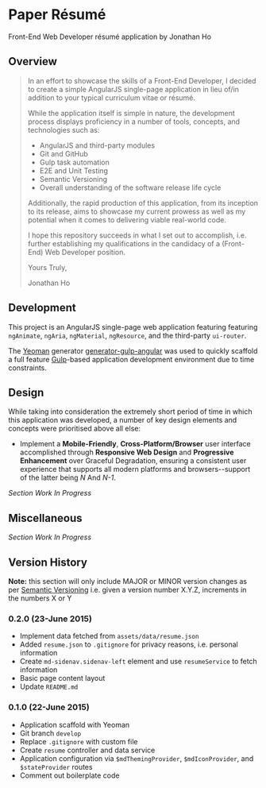 # Paper Résumé

Front-End Web Developer résumé application by Jonathan Ho

## Overview

> In an effort to showcase the skills of a Front-End Developer, I decided to create a simple AngularJS single-page application in lieu of/in addition to your typical curriculum vitae or résumé.  
> 
> While the application itself is simple in nature, the development process displays proficiency in a number of tools, concepts, and technologies such as: 
> 
> * AngularJS and third-party modules
> * Git and GitHub 
> * Gulp task automation
> * E2E and Unit Testing
> * Semantic Versioning
> * Overall understanding of the software release life cycle
> 
> Additionally, the rapid production of this application, from its inception to its release, aims to showcase my current prowess as well as my potential when it comes to delivering viable real-world code.
>
> I hope this repository succeeds in what I set out to accomplish, i.e. further establishing my qualifications in the candidacy of a (Front-End) Web Developer position.
> 
> Yours Truly,
>
> Jonathan Ho


## Development

This project is an AngularJS single-page web application featuring featuring `ngAnimate`, `ngAria`, `ngMaterial`, `ngResource`, and the third-party `ui-router`.  

The [Yeoman](http://yeoman.io) generator [generator-gulp-angular](https://github.com/Swiip/generator-gulp-angular) was used to quickly scaffold a full feature [Gulp](gulpjs.com)-based application development environment due to time constraints.


## Design

While taking into consideration the extremely short period of time in which this application was developed, a number of key design elements and concepts were prioritised above all else:

 * Implement a **Mobile-Friendly**, **Cross-Platform/Browser** user interface accomplished through **Responsive Web Design** and **Progressive Enhancement** over Graceful Degradation, ensuring a consistent user experience that supports all modern platforms and browsers--support of the latter being *N* And *N-1*.

*Section Work In Progress*


## Miscellaneous

*Section Work In Progress*


## Version History

**Note:** this section will only include MAJOR or MINOR version changes as per [Semantic Versioning](http://semver.org) i.e. given a version number X.Y.Z, increments in the numbers X or Y

### 0.2.0 (23-June 2015)

* Implement data fetched from `assets/data/resume.json`
* Added `resume.json` to `.gitignore` for privacy reasons, i.e. personal information
* Create `md-sidenav.sidenav-left` element and use `resumeService` to fetch information
* Basic page content layout
* Update `README.md`

### 0.1.0 (22-June 2015)

* Application scaffold with Yeoman
* Git branch `develop`
* Replace `.gitignore` with custom file
* Create `resume` controller and data service
* Application configuration via `$mdThemingProvider`, `$mdIconProvider`, and `$stateProvider` routes
* Comment out boilerplate code
